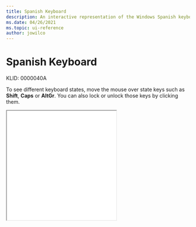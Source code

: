 ```yaml
---
title: Spanish Keyboard
description: An interactive representation of the Windows Spanish keyboard. To see different keyboard states, click or move the mouse over the state keys.
ms.date: 04/26/2021
ms.topic: ui-reference
author: jowilco
---
```


# Spanish Keyboard

KLID: 0000040A

To see different keyboard states, move the mouse over state keys such as **Shift**, **Caps** or **AltGr**. You can also lock or unlock those keys by clicking them.

<iframe src="kbdsp.html" height="300"></iframe>
